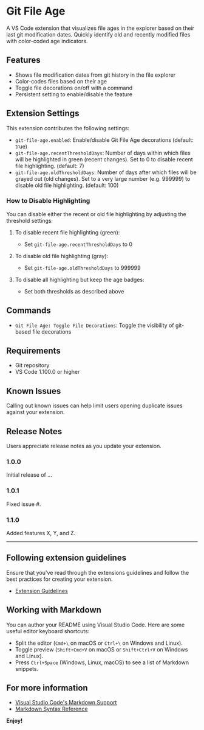 # Git File Age

A VS Code extension that visualizes file ages in the explorer based on their last git modification dates. Quickly identify old and recently modified files with color-coded age indicators.

## Features

- Shows file modification dates from git history in the file explorer
- Color-codes files based on their age
- Toggle file decorations on/off with a command
- Persistent setting to enable/disable the feature

## Extension Settings

This extension contributes the following settings:

* `git-file-age.enabled`: Enable/disable Git File Age decorations (default: true)
* `git-file-age.recentThresholdDays`: Number of days within which files will be highlighted in green (recent changes). Set to 0 to disable recent file highlighting. (default: 7)
* `git-file-age.oldThresholdDays`: Number of days after which files will be grayed out (old changes). Set to a very large number (e.g. 999999) to disable old file highlighting. (default: 100)

### How to Disable Highlighting

You can disable either the recent or old file highlighting by adjusting the threshold settings:

1. To disable recent file highlighting (green):
   - Set `git-file-age.recentThresholdDays` to 0

2. To disable old file highlighting (gray):
   - Set `git-file-age.oldThresholdDays` to 999999

3. To disable all highlighting but keep the age badges:
   - Set both thresholds as described above

## Commands

* `Git File Age: Toggle File Decorations`: Toggle the visibility of git-based file decorations

## Requirements

- Git repository
- VS Code 1.100.0 or higher

## Known Issues

Calling out known issues can help limit users opening duplicate issues against your extension.

## Release Notes

Users appreciate release notes as you update your extension.

### 1.0.0

Initial release of ...

### 1.0.1

Fixed issue #.

### 1.1.0

Added features X, Y, and Z.

---

## Following extension guidelines

Ensure that you've read through the extensions guidelines and follow the best practices for creating your extension.

* [Extension Guidelines](https://code.visualstudio.com/api/references/extension-guidelines)

## Working with Markdown

You can author your README using Visual Studio Code. Here are some useful editor keyboard shortcuts:

* Split the editor (`Cmd+\` on macOS or `Ctrl+\` on Windows and Linux).
* Toggle preview (`Shift+Cmd+V` on macOS or `Shift+Ctrl+V` on Windows and Linux).
* Press `Ctrl+Space` (Windows, Linux, macOS) to see a list of Markdown snippets.

## For more information

* [Visual Studio Code's Markdown Support](http://code.visualstudio.com/docs/languages/markdown)
* [Markdown Syntax Reference](https://help.github.com/articles/markdown-basics/)

**Enjoy!**
